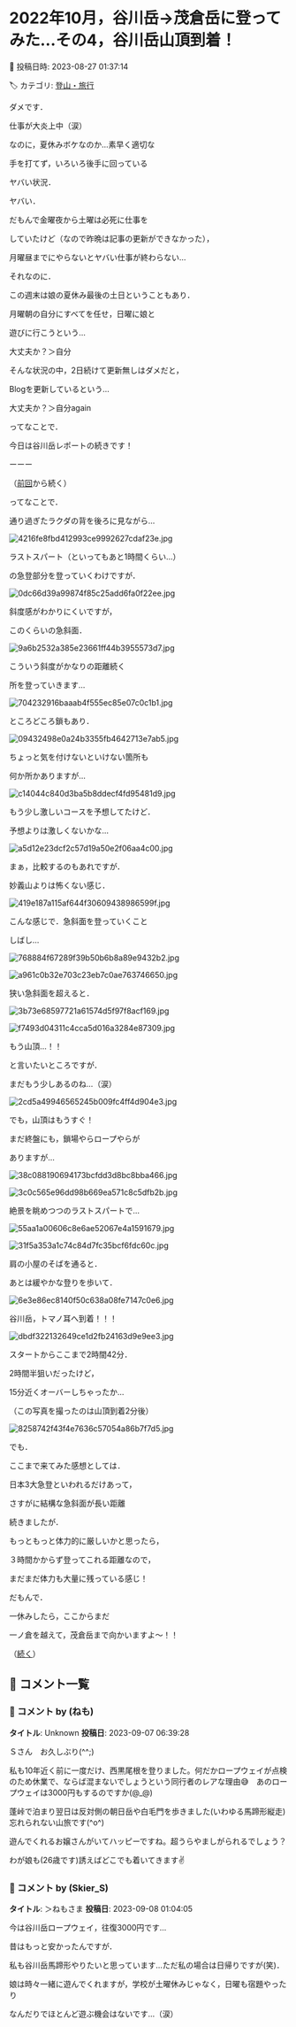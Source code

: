 # 2022年10月，谷川岳→茂倉岳に登ってみた…その4，谷川岳山頂到着！

📅 投稿日時: 2023-08-27 01:37:14

🏷️ カテゴリ: [登山・旅行](c1d637a11a25b457ac978d197adbdafc5.md)

ダメです．


仕事が大炎上中（涙）





なのに，夏休みボケなのか…素早く適切な


手を打てず，いろいろ後手に回っている


ヤバい状況．


ヤバい．





だもんで金曜夜から土曜は必死に仕事を


していたけど（なので昨晩は記事の更新ができなかった），


月曜昼までにやらないとヤバい仕事が終わらない…





それなのに．


この週末は娘の夏休み最後の土日ということもあり．


月曜朝の自分にすべてを任せ，日曜に娘と


遊びに行こうという…


大丈夫か？＞自分





そんな状況の中，2日続けて更新無しはダメだと，


Blogを更新しているという…


大丈夫か？＞自分again





ってなことで．


今日は谷川岳レポートの続きです！





ーーー


（[前回](e71c1adff190d2f3ab7c56385825dc343.md)から続く）


ってなことで．


通り過ぎたラクダの背を後ろに見ながら…




![4216fe8fbd412993ce9992627cdaf23e.jpg](images/4216fe8fbd412993ce9992627cdaf23e.jpg)







ラストスパート（といってもあと1時間くらい…）


の急登部分を登っていくわけですが．




![0dc66d39a99874f85c25add6fa0f22ee.jpg](images/0dc66d39a99874f85c25add6fa0f22ee.jpg)







斜度感がわかりにくいですが，


このくらいの急斜面．




![9a6b2532a385e23661ff44b3955573d7.jpg](images/9a6b2532a385e23661ff44b3955573d7.jpg)







こういう斜度がかなりの距離続く


所を登っていきます…




![704232916baaab4f555ec85e07c0c1b1.jpg](images/704232916baaab4f555ec85e07c0c1b1.jpg)







ところどころ鎖もあり．




![09432498e0a24b3355fb4642713e7ab5.jpg](images/09432498e0a24b3355fb4642713e7ab5.jpg)







ちょっと気を付けないといけない箇所も


何か所かありますが…




![c14044c840d3ba5b8ddecf4fd95481d9.jpg](images/c14044c840d3ba5b8ddecf4fd95481d9.jpg)







もう少し激しいコースを予想してたけど．


予想よりは激しくないかな…




![a5d12e23dcf2c57d19a50e2f06aa4c00.jpg](images/a5d12e23dcf2c57d19a50e2f06aa4c00.jpg)







まぁ，比較するのもあれですが．


妙義山よりは怖くない感じ．




![419e187a115af644f30609438986599f.jpg](images/419e187a115af644f30609438986599f.jpg)







こんな感じで．急斜面を登っていくこと


しばし…




![768884f67289f39b50b6b8a89e9432b2.jpg](images/768884f67289f39b50b6b8a89e9432b2.jpg)









![a961c0b32e703c23eb7c0ae763746650.jpg](images/a961c0b32e703c23eb7c0ae763746650.jpg)







狭い急斜面を超えると．




![3b73e68597721a61574d5f97f8acf169.jpg](images/3b73e68597721a61574d5f97f8acf169.jpg)









![f7493d04311c4cca5d016a3284e87309.jpg](images/f7493d04311c4cca5d016a3284e87309.jpg)







もう山頂…！！


と言いたいところですが．


まだもう少しあるのね…（涙）




![2cd5a49946565245b009fc4ff4d904e3.jpg](images/2cd5a49946565245b009fc4ff4d904e3.jpg)




でも，山頂はもうすぐ！





まだ終盤にも，鎖場やらロープやらが


ありますが…




![38c088190694173bcfdd3d8bc8bba466.jpg](images/38c088190694173bcfdd3d8bc8bba466.jpg)









![3c0c565e96dd98b669ea571c8c5dfb2b.jpg](images/3c0c565e96dd98b669ea571c8c5dfb2b.jpg)







絶景を眺めつつのラストスパートで…




![55aa1a00606c8e6ae52067e4a1591679.jpg](images/55aa1a00606c8e6ae52067e4a1591679.jpg)









![31f5a353a1c74c84d7fc35bcf6fdc60c.jpg](images/31f5a353a1c74c84d7fc35bcf6fdc60c.jpg)







肩の小屋のそばを通ると．


あとは緩やかな登りを歩いて．




![6e3e86ec8140f50c638a08fe7147c0e6.jpg](images/6e3e86ec8140f50c638a08fe7147c0e6.jpg)







谷川岳，トマノ耳へ到着！！！




![dbdf322132649ce1d2fb24163d9e9ee3.jpg](images/dbdf322132649ce1d2fb24163d9e9ee3.jpg)







スタートからここまで2時間42分．


2時間半狙いだったけど，


15分近くオーバーしちゃったか…


（この写真を撮ったのは山頂到着2分後）




![8258742f43f4e7636c57054a86b7f7d5.jpg](images/8258742f43f4e7636c57054a86b7f7d5.jpg)







でも．


ここまで来てみた感想としては．


日本3大急登といわれるだけあって，


さすがに結構な急斜面が長い距離


続きましたが．





もっともっと体力的に厳しいかと思ったら，


３時間かからず登ってこれる距離なので，


まだまだ体力も大量に残っている感じ！





だもんで．


一休みしたら，ここからまだ


一ノ倉を越えて，茂倉岳まで向かいますよ～！！





（[続く](ea4fb310fb7e9cfe317e50fde4fdacdac.md)）

## 💬 コメント一覧

### 💬 コメント by (ねも)
**タイトル**: Unknown
**投稿日**: 2023-09-07 06:39:28

Ｓさん　お久しぶり(^^;)

私も10年近く前に一度だけ、西黒尾根を登りました。何だかロープウェイが点検のため休業で、ならば混まないでしょうという同行者のレアな理由😅　あのロープウェイは3000円もするのですか(@_@)

蓬峠で泊まり翌日は反対側の朝日岳や白毛門を歩きました(いわゆる馬蹄形縦走)　忘れられない山旅です(^o^)



遊んでくれるお嬢さんがいてハッピーですね。超うらやましがられるでしょう？

わが娘も(26歳です)誘えばどこでも着いてきます✌️

### 💬 コメント by (Skier_S)
**タイトル**: ＞ねもさま
**投稿日**: 2023-09-08 01:04:05

今は谷川岳ロープウェイ，往復3000円です…

昔はもっと安かったんですが．

私も谷川岳馬蹄形やりたいと思っています…ただ私の場合は日帰りですが(笑)．

娘は時々一緒に遊んでくれますが，学校が土曜休みじゃなく，日曜も宿題やったり

なんだりでほとんど遊ぶ機会はないです…（涙）

